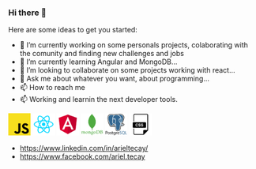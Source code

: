 ### Hi there 👋
Here are some ideas to get you started:

- 🔭 I’m currently working on some personals projects, colaborating with the comunity and finding new challenges and jobs 
- 🌱 I’m currently learning Angular and MongoDB...
- 👯 I’m looking to collaborate on some projects working with react...
- 💬 Ask me about whatever you want, about programming...
- 📫 How to reach me <br>
- 📫 Working and learnin the next developer tools.<br>
<div>
  <img src="./assets/Javascript.png" width="45px" />
  <img src="./assets/react.png" width="45px" />
  <img src="./assets/angular.png" width="45px" />
  <img src="./assets/mongo.png" width="45px" />
  <img src="./assets/postgresql.png" width="45px" />
  <img src="./assets/css.png" width="45px" />
</div>

- https://www.linkedin.com/in/arieltecay/
- https://www.facebook.com/ariel.tecay
